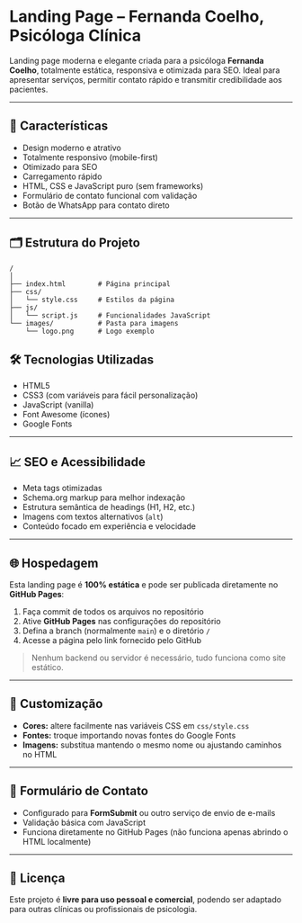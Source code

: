 # Landing Page – Fernanda Coelho, Psicóloga Clínica

Landing page moderna e elegante criada para a psicóloga **Fernanda Coelho**, totalmente estática, responsiva e otimizada para SEO. Ideal para apresentar serviços, permitir contato rápido e transmitir credibilidade aos pacientes.

---

## 🌟 Características

- Design moderno e atrativo  
- Totalmente responsivo (mobile-first)  
- Otimizado para SEO  
- Carregamento rápido  
- HTML, CSS e JavaScript puro (sem frameworks)  
- Formulário de contato funcional com validação  
- Botão de WhatsApp para contato direto  

---

## 🗂 Estrutura do Projeto

```
/
│
├── index.html        # Página principal
├── css/              
│   └── style.css     # Estilos da página
├── js/               
│   └── script.js     # Funcionalidades JavaScript
└── images/           # Pasta para imagens
    └── logo.png      # Logo exemplo
```

## 🛠 Tecnologias Utilizadas

- HTML5  
- CSS3 (com variáveis para fácil personalização)  
- JavaScript (vanilla)  
- Font Awesome (ícones)  
- Google Fonts  

---

## 📈 SEO e Acessibilidade

- Meta tags otimizadas  
- Schema.org markup para melhor indexação  
- Estrutura semântica de headings (H1, H2, etc.)  
- Imagens com textos alternativos (`alt`)  
- Conteúdo focado em experiência e velocidade  

---

## 🌐 Hospedagem

Esta landing page é **100% estática** e pode ser publicada diretamente no **GitHub Pages**:

1. Faça commit de todos os arquivos no repositório  
2. Ative **GitHub Pages** nas configurações do repositório  
3. Defina a branch (normalmente `main`) e o diretório `/`  
4. Acesse a página pelo link fornecido pelo GitHub  

> Nenhum backend ou servidor é necessário, tudo funciona como site estático.

---

## 🎨 Customização

- **Cores:** altere facilmente nas variáveis CSS em `css/style.css`  
- **Fontes:** troque importando novas fontes do Google Fonts  
- **Imagens:** substitua mantendo o mesmo nome ou ajustando caminhos no HTML  

---

## 📩 Formulário de Contato

- Configurado para **FormSubmit** ou outro serviço de envio de e-mails  
- Validação básica com JavaScript  
- Funciona diretamente no GitHub Pages (não funciona apenas abrindo o HTML localmente)  

---

## 📝 Licença

Este projeto é **livre para uso pessoal e comercial**, podendo ser adaptado para outras clínicas ou profissionais de psicologia.